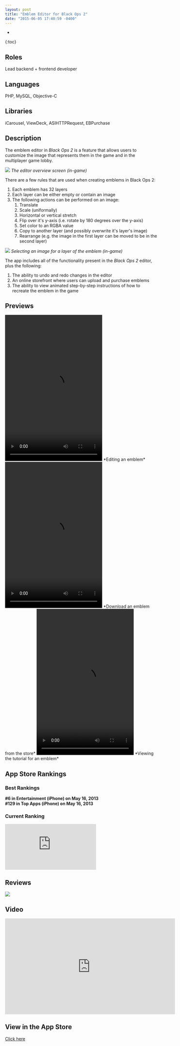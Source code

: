 ```yaml
---
layout: post
title: "Emblem Editor for Black Ops 2"
date: "2015-06-05 17:40:59 -0400"
---
```


* 
{:toc}

## Roles

Lead backend + frontend developer

## Languages

PHP, MySQL, Objective-C

## Libraries

iCarousel, ViewDeck, ASIHTTPRequest, EBPurchase

## Description

The emblem editor in *Black Ops 2* is a feature that allows users to customize the image that represents them in the game and in the multiplayer game lobby.

![](/assets/ee-overview.jpg)
*The editor overview screen (in-game)*

There are a few rules that are used when creating emblems in Black Ops 2:

1. Each emblem has 32 layers
2. Each layer can be either empty or contain an image
3. The following actions can be performed on an image:
    1. Translate
    2. Scale (uniformally)
    3. Horizontal or vertical stretch
    4. Flip over it's y-axis (i.e. rotate by 180 degrees over the y-axis)
    5. Set color to an RGBA value
    6. Copy to another layer (and possibly overwrite it's layer's image)
    7. Rearrange (e.g. the image in the first layer can be moved to be in the second layer)

![](/assets/ee-edit-layer.jpg)
*Selecting an image for a layer of the emblem (in-game)*

The app includes all of the functionality present in the *Black Ops 2* editor, plus the following:

1. The ability to undo and redo changes in the editor
2. An online storefront where users can upload and purchase emblems 
3. The ability to view animated step-by-step instructions of how to recreate the emblem in the game

## Previews

<video id="sampleMovie" width="320" height="480"  autoplay loop> 
	<source src="/assets/ee-editor.webm" />
</video>
*Editing an emblem*
<video id="sampleMovie" width="320" height="480"  autoplay loop> 
	<source src="/assets/ee-store.webm" />
</video>
*Download an emblem from the store*
<video id="sampleMovie" width="320" height="480"  autoplay loop> 
	<source src="/assets/ee-tutorial.webm" />
</video>
*Viewing the tutorial for an emblem*

## App Store Rankings

### Best Rankings

**#6 in Entertainment (iPhone) on May 16, 2013**   
**#129 in Top Apps (iPhone) on May 16, 2013**

### Current Ranking
![](http://www.topappcharts.com/images/app-rank-graph.php?appid=635489521)

## Reviews

![](/assets/reviews.png)


## Video
<iframe width="560" height="315" src="https://www.youtube.com/embed/bPgDcUCGzhI" frameborder="0" allowfullscreen>Coo</iframe>


## View in the App Store
[Click here](https://itunes.apple.com/us/app/emblem-editor-for-bo2-for/id635489521?mt=8)
